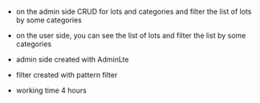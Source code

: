 - on the admin side CRUD for lots and categories and filter the list of lots by  some categories
- on the user side, you can see the list of lots and filter the list by some categories
- admin side created with AdminLte
- filter created with pattern filter

- working time 4 hours
